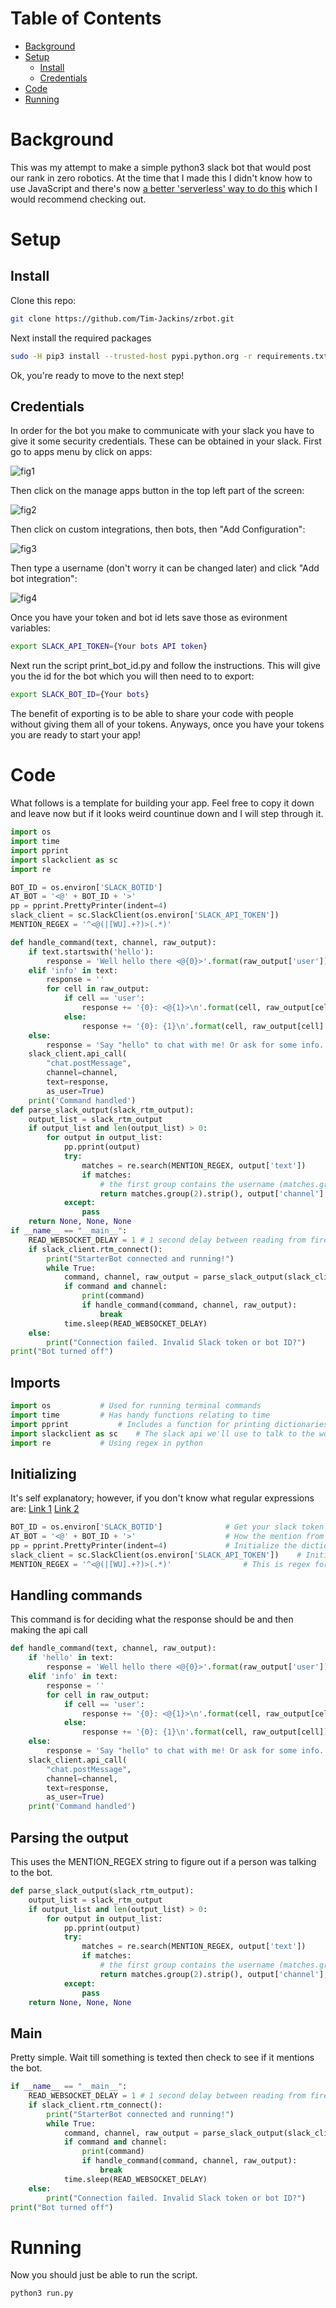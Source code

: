 # Table of Contents
- [Background](#background)
- [Setup](#setup)
	- [Install](#install)
	- [Credentials](#credentials)
- [Code](#code)
- [Running](#running)

# Background
This was my attempt to make a simple python3 slack bot that would post our rank in zero robotics. At the time that I made this I didn't know how to use JavaScript and there's now [a better 'serverless' way to do this](https://github.com/johnagan/serverless-slackbot) which I would recommend checking out.

# Setup
## Install
Clone this repo:
```bash
git clone https://github.com/Tim-Jackins/zrbot.git
```

Next install the required packages
```bash
sudo -H pip3 install --trusted-host pypi.python.org -r requirements.txt
```
Ok, you're ready to move to the next step!

## Credentials

In order for the bot you make to communicate with your slack you have to give it some security credentials. These can be obtained in your slack. First go to apps menu by click on apps:

![fig1](media/slack_home.png)

Then click on the manage apps button in the top left part of the screen:

![fig2](media/manage_apps.png)

Then click on custom integrations, then bots, then "Add Configuration":

![fig3](media/integrations.png)

Then type a username (don't worry it can be changed later) and click "Add bot integration": 

![fig4](media/config.png)


Once you have your token and bot id lets save those as evironment variables:
```bash
export SLACK_API_TOKEN={Your bots API token}
```
Next run the script print_bot_id.py and follow the instructions. This will give you the id for the bot which you will then need to to export:
```bash
export SLACK_BOT_ID={Your bots}
```

The benefit of exporting is to be able to share your code with people without giving them all of your tokens. Anyways, once you have your tokens you are ready to start your app!

# Code

What follows is a template for building your app. Feel free to copy it down and leave now but if it looks weird countinue down and I will step through it.

```python
import os
import time
import pprint
import slackclient as sc
import re

BOT_ID = os.environ['SLACK_BOTID']
AT_BOT = '<@' + BOT_ID + '>'
pp = pprint.PrettyPrinter(indent=4)
slack_client = sc.SlackClient(os.environ['SLACK_API_TOKEN'])
MENTION_REGEX = '^<@(|[WU].+?)>(.*)'

def handle_command(text, channel, raw_output):
	if text.startswith('hello'):
		response = 'Well hello there <@{0}>'.format(raw_output['user']) 
	elif 'info' in text:
		response = ''
		for cell in raw_output:
			if cell == 'user':
				response += '{0}: <@{1}>\n'.format(cell, raw_output[cell])
			else:
				response += '{0}: {1}\n'.format(cell, raw_output[cell].replace('@', ''))
	else:
		response = 'Say "hello" to chat with me! Or ask for some info.'
	slack_client.api_call(
		"chat.postMessage",
		channel=channel,
		text=response,
		as_user=True)
	print('Command handled')
def parse_slack_output(slack_rtm_output):
	output_list = slack_rtm_output
	if output_list and len(output_list) > 0:
		for output in output_list:
			pp.pprint(output)
			try:
				matches = re.search(MENTION_REGEX, output['text'])
				if matches:
					# the first group contains the username (matches.group(1)), the second group contains the remaining message
					return matches.group(2).strip(), output['channel'], output
			except:
				pass
	return None, None, None
if __name__ == "__main__":
	READ_WEBSOCKET_DELAY = 1 # 1 second delay between reading from firehose
	if slack_client.rtm_connect():
		print("StarterBot connected and running!")
		while True:
			command, channel, raw_output = parse_slack_output(slack_client.rtm_read())
			if command and channel:
				print(command)
				if handle_command(command, channel, raw_output):
					break
			time.sleep(READ_WEBSOCKET_DELAY)
	else:
		print("Connection failed. Invalid Slack token or bot ID?")
print("Bot turned off")
```

## Imports
```python
import os			# Used for running terminal commands
import time			# Has handy functions relating to time
import pprint			# Includes a function for printing dictionaries nicely
import slackclient as sc	# The slack api we'll use to talk to the workspace
import re			# Using regex in python
```

## Initializing
It's self explanatory; however, if you don't know what regular expressions are: [Link 1](https://www.regular-expressions.info/) [Link 2](https://regexr.com/)
```python
BOT_ID = os.environ['SLACK_BOTID']				# Get your slack token
AT_BOT = '<@' + BOT_ID + '>'					# How the mention from slack will appear to the bot
pp = pprint.PrettyPrinter(indent=4)				# Initialize the dictionary printer
slack_client = sc.SlackClient(os.environ['SLACK_API_TOKEN'])	# Initialize the slack client
MENTION_REGEX = '^<@(|[WU].+?)>(.*)'				# This is regex for matching slack mentions
```

## Handling commands
This command is for deciding what the response should be and then making the api call
```python
def handle_command(text, channel, raw_output):
	if 'hello' in text:
		response = 'Well hello there <@{0}>'.format(raw_output['user']) 
	elif 'info' in text:
		response = ''
		for cell in raw_output:
			if cell == 'user':
				response += '{0}: <@{1}>\n'.format(cell, raw_output[cell])
			else:
				response += '{0}: {1}\n'.format(cell, raw_output[cell])
	else:
		response = 'Say "hello" to chat with me! Or ask for some info.'
	slack_client.api_call(
		"chat.postMessage",
		channel=channel,
		text=response,
		as_user=True)
	print('Command handled')
```

## Parsing the output
This uses the MENTION_REGEX string to figure out if a person was talking to the bot.
```python
def parse_slack_output(slack_rtm_output):
	output_list = slack_rtm_output
	if output_list and len(output_list) > 0:
		for output in output_list:
			pp.pprint(output)
			try:
				matches = re.search(MENTION_REGEX, output['text'])
				if matches:
					# the first group contains the username (matches.group(1)), the second group contains the remaining message
					return matches.group(2).strip(), output['channel'], output
			except:
				pass
	return None, None, None
```

## Main
Pretty simple. Wait till something is texted then check to see if it mentions the bot.
```python
if __name__ == "__main__":
	READ_WEBSOCKET_DELAY = 1 # 1 second delay between reading from firehose
	if slack_client.rtm_connect():
		print("StarterBot connected and running!")
		while True:
			command, channel, raw_output = parse_slack_output(slack_client.rtm_read())
			if command and channel:
				print(command)
				if handle_command(command, channel, raw_output):
					break
			time.sleep(READ_WEBSOCKET_DELAY)
	else:
		print("Connection failed. Invalid Slack token or bot ID?")
print("Bot turned off")
```

# Running
Now you should just be able to run the script.
```bash
python3 run.py
```
